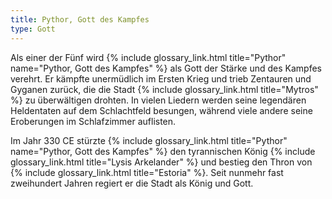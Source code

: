 ```yaml
---
title: Pythor, Gott des Kampfes
type: Gott
---
```


Als einer der Fünf wird {% include glossary_link.html title="Pythor" name="Pythor, Gott des Kampfes" %} als Gott der Stärke und des Kampfes verehrt. Er
kämpfte unermüdlich im Ersten Krieg und trieb Zentauren und Gyganen zurück, die
die Stadt {% include glossary_link.html title="Mytros" %} zu überwältigen drohten. In vielen Liedern werden seine
legendären Heldentaten auf dem Schlachtfeld besungen, während viele andere seine
Eroberungen im Schlafzimmer auflisten.

Im Jahr 330 CE stürzte {% include glossary_link.html title="Pythor" name="Pythor, Gott des Kampfes" %}
den tyrannischen König {% include glossary_link.html title="Lysis Arkelander" %} und
bestieg den Thron von {% include glossary_link.html title="Estoria" %}. Seit nunmehr fast zweihundert Jahren regiert er
die Stadt als König und Gott.
